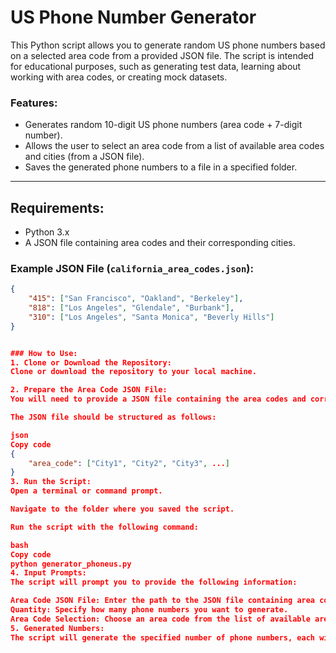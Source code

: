 # US Phone Number Generator

This Python script allows you to generate random US phone numbers based on a selected area code from a provided JSON file. The script is intended for educational purposes, such as generating test data, learning about working with area codes, or creating mock datasets.

### Features:
- Generates random 10-digit US phone numbers (area code + 7-digit number).
- Allows the user to select an area code from a list of available area codes and cities (from a JSON file).
- Saves the generated phone numbers to a file in a specified folder.

---

## Requirements:

- Python 3.x
- A JSON file containing area codes and their corresponding cities.

### Example JSON File (`california_area_codes.json`):
```json
{
    "415": ["San Francisco", "Oakland", "Berkeley"],
    "818": ["Los Angeles", "Glendale", "Burbank"],
    "310": ["Los Angeles", "Santa Monica", "Beverly Hills"]
}


### How to Use:
1. Clone or Download the Repository:
Clone or download the repository to your local machine.

2. Prepare the Area Code JSON File:
You will need to provide a JSON file containing the area codes and corresponding cities. You can either create your own JSON file or use an existing one (e.g., california_area_codes.json).

The JSON file should be structured as follows:

json
Copy code
{
    "area_code": ["City1", "City2", "City3", ...]
}
3. Run the Script:
Open a terminal or command prompt.

Navigate to the folder where you saved the script.

Run the script with the following command:

bash
Copy code
python generator_phoneus.py
4. Input Prompts:
The script will prompt you to provide the following information:

Area Code JSON File: Enter the path to the JSON file containing area codes (e.g., california_area_codes.json).
Quantity: Specify how many phone numbers you want to generate.
Area Code Selection: Choose an area code from the list of available area codes and cities.
5. Generated Numbers:
The script will generate the specified number of phone numbers, each with a valid area code. The numbers will be saved to a file in the results folder (by default, result.txt).
